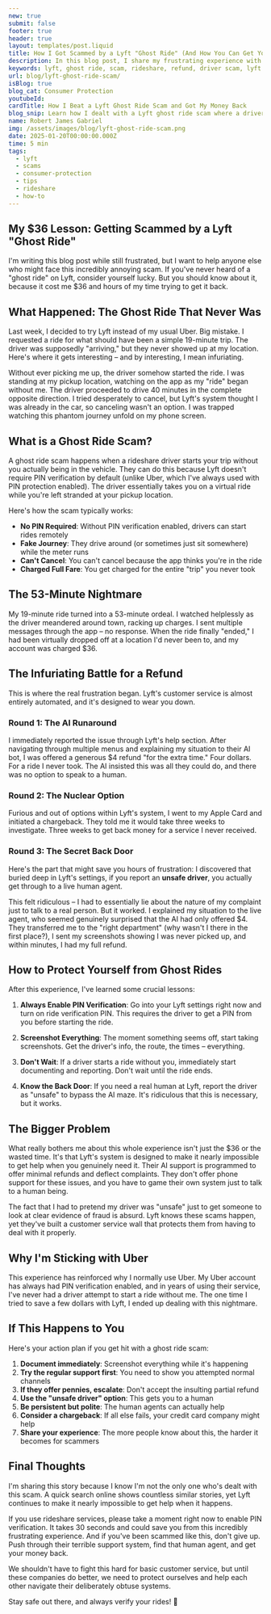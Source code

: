 ```yaml
---
new: true
submit: false
footer: true
header: true
layout: templates/post.liquid
title: How I Got Scammed by a Lyft "Ghost Ride" (And How You Can Get Your Money Back)
description: In this blog post, I share my frustrating experience with a Lyft ghost ride scam where a driver started my ride without me and drove 40 minutes away. After being charged $36 for a ride I never took, I navigated Lyft's unhelpful AI support system and eventually found a way to get a full refund. Learn what ghost rides are, how to protect yourself, and the exact steps to get your money back if this happens to you.
keywords: lyft, ghost ride, scam, rideshare, refund, driver scam, lyft support, charge back, ride verification, PIN protection, consumer protection, rideshare safety
url: blog/lyft-ghost-ride-scam/
isBlog: true
blog_cat: Consumer Protection
youtubeId:
cardTitle: How I Beat a Lyft Ghost Ride Scam and Got My Money Back
blog_snip: Learn how I dealt with a Lyft ghost ride scam where a driver charged me $36 for a ride I never took, and discover the exact steps to get your money back if this happens to you.
name: Robert James Gabriel
img: /assets/images/blog/lyft-ghost-ride-scam.png
date: 2025-01-20T00:00:00.000Z
time: 5 min
tags:
  - lyft
  - scams
  - consumer-protection
  - tips
  - rideshare
  - how-to
---
```




## My $36 Lesson: Getting Scammed by a Lyft "Ghost Ride"

I'm writing this blog post while still frustrated, but I want to help anyone else who might face this incredibly annoying scam. If you've never heard of a "ghost ride" on Lyft, consider yourself lucky. But you should know about it, because it cost me $36 and hours of my time trying to get it back.

## What Happened: The Ghost Ride That Never Was

Last week, I decided to try Lyft instead of my usual Uber. Big mistake. I requested a ride for what should have been a simple 19-minute trip. The driver was supposedly "arriving," but they never showed up at my location. Here's where it gets interesting – and by interesting, I mean infuriating.

Without ever picking me up, the driver somehow started the ride. I was standing at my pickup location, watching on the app as my "ride" began without me. The driver proceeded to drive 40 minutes in the complete opposite direction. I tried desperately to cancel, but Lyft's system thought I was already in the car, so canceling wasn't an option. I was trapped watching this phantom journey unfold on my phone screen.

## What is a Ghost Ride Scam?

A ghost ride scam happens when a rideshare driver starts your trip without you actually being in the vehicle. They can do this because Lyft doesn't require PIN verification by default (unlike Uber, which I've always used with PIN protection enabled). The driver essentially takes you on a virtual ride while you're left stranded at your pickup location.

Here's how the scam typically works:
- **No PIN Required**: Without PIN verification enabled, drivers can start rides remotely
- **Fake Journey**: They drive around (or sometimes just sit somewhere) while the meter runs
- **Can't Cancel**: You can't cancel because the app thinks you're in the ride
- **Charged Full Fare**: You get charged for the entire "trip" you never took

## The 53-Minute Nightmare

My 19-minute ride turned into a 53-minute ordeal. I watched helplessly as the driver meandered around town, racking up charges. I sent multiple messages through the app – no response. When the ride finally "ended," I had been virtually dropped off at a location I'd never been to, and my account was charged $36.

## The Infuriating Battle for a Refund

This is where the real frustration began. Lyft's customer service is almost entirely automated, and it's designed to wear you down.

### Round 1: The AI Runaround
I immediately reported the issue through Lyft's help section. After navigating through multiple menus and explaining my situation to their AI bot, I was offered a generous $4 refund "for the extra time." Four dollars. For a ride I never took. The AI insisted this was all they could do, and there was no option to speak to a human.

### Round 2: The Nuclear Option
Furious and out of options within Lyft's system, I went to my Apple Card and initiated a chargeback. They told me it would take three weeks to investigate. Three weeks to get back money for a service I never received.

### Round 3: The Secret Back Door

Here's the part that might save you hours of frustration: I discovered that buried deep in Lyft's settings, if you report an **unsafe driver**, you actually get through to a live human agent. 

This felt ridiculous – I had to essentially lie about the nature of my complaint just to talk to a real person. But it worked. I explained my situation to the live agent, who seemed genuinely surprised that the AI had only offered $4. They transferred me to the "right department" (why wasn't I there in the first place?), I sent my screenshots showing I was never picked up, and within minutes, I had my full refund.

## How to Protect Yourself from Ghost Rides

After this experience, I've learned some crucial lessons:

1. **Always Enable PIN Verification**: Go into your Lyft settings right now and turn on ride verification PIN. This requires the driver to get a PIN from you before starting the ride.

2. **Screenshot Everything**: The moment something seems off, start taking screenshots. Get the driver's info, the route, the times – everything.

3. **Don't Wait**: If a driver starts a ride without you, immediately start documenting and reporting. Don't wait until the ride ends.

4. **Know the Back Door**: If you need a real human at Lyft, report the driver as "unsafe" to bypass the AI maze. It's ridiculous that this is necessary, but it works.

## The Bigger Problem

What really bothers me about this whole experience isn't just the $36 or the wasted time. It's that Lyft's system is designed to make it nearly impossible to get help when you genuinely need it. Their AI support is programmed to offer minimal refunds and deflect complaints. They don't offer phone support for these issues, and you have to game their own system just to talk to a human being.

The fact that I had to pretend my driver was "unsafe" just to get someone to look at clear evidence of fraud is absurd. Lyft knows these scams happen, yet they've built a customer service wall that protects them from having to deal with it properly.

## Why I'm Sticking with Uber

This experience has reinforced why I normally use Uber. My Uber account has always had PIN verification enabled, and in years of using their service, I've never had a driver attempt to start a ride without me. The one time I tried to save a few dollars with Lyft, I ended up dealing with this nightmare.

## If This Happens to You

Here's your action plan if you get hit with a ghost ride scam:

1. **Document immediately**: Screenshot everything while it's happening
2. **Try the regular support first**: You need to show you attempted normal channels
3. **If they offer pennies, escalate**: Don't accept the insulting partial refund
4. **Use the "unsafe driver" option**: This gets you to a human
5. **Be persistent but polite**: The human agents can actually help
6. **Consider a chargeback**: If all else fails, your credit card company might help
7. **Share your experience**: The more people know about this, the harder it becomes for scammers

## Final Thoughts

I'm sharing this story because I know I'm not the only one who's dealt with this scam. A quick search online shows countless similar stories, yet Lyft continues to make it nearly impossible to get help when it happens. 

If you use rideshare services, please take a moment right now to enable PIN verification. It takes 30 seconds and could save you from this incredibly frustrating experience. And if you've been scammed like this, don't give up. Push through their terrible support system, find that human agent, and get your money back.

We shouldn't have to fight this hard for basic customer service, but until these companies do better, we need to protect ourselves and help each other navigate their deliberately obtuse systems.

Stay safe out there, and always verify your rides! 🚗
